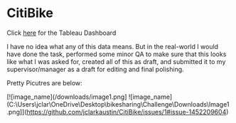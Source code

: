 # CitiBike

Click [here](https://public.tableau.com/app/profile/jclarkaustin/viz/Module14ChallengeCitiBike_16686267419170/Dashboard1?publish=yes) for the Tableau Dashboard

I have no idea what any of this data means. But in the real-world I would have done the task, performed some minor QA to make sure that this looks like what I was asked for, created all of this as draft, and submitted it to my supervisor/manager as a draft for editing and final polishing.

Pretty Picutres are below:

[![image_name](/downloads/image1.png]
![image_name](C:\Users\jclar\OneDrive\Desktop\bikesharing\Challenge\Downloads\Image1.png]](https://github.com/jclarkaustin/CitiBike/issues/1#issue-1452209604)
